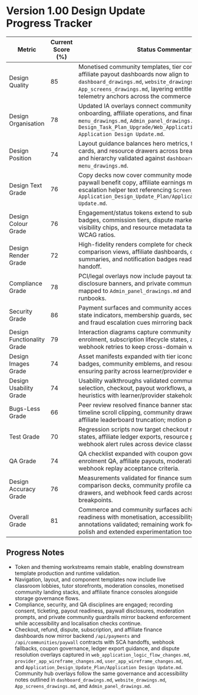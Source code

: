 # Version 1.00 Design Update Progress Tracker

| Metric | Current Score (%) | Status Commentary |
| --- | --- | --- |
| Design Quality | 85 | Monetised community templates, tier comparison layouts, and affiliate payout dashboards now align to `dashboard_drawings.md`, `website_drawings.md`, and `App_screens_drawings.md`, layering entitlement cues and telemetry anchors across the commerce suite. |
| Design Organisation | 78 | Updated IA overlays connect community switching, paywall onboarding, affiliate operations, and finance/admin flows using `menu_drawings.md`, `Admin_panel_drawings.md`, and `Design_Task_Plan_Upgrade/Web_Application_Design_Update/Web Application Design Update.md`. |
| Design Position | 74 | Layout guidance balances hero metrics, tier stacks, feed cards, and resource drawers across breakpoints, with spacing and hierarchy validated against `dashboard_drawings.md` and `menu_drawings.md`. |
| Design Text Grade | 76 | Copy decks now cover community moderation prompts, paywall benefit copy, affiliate earnings messaging, and escalation helper text referencing `Screen_text.md` and `Application_Design_Update_Plan/Application Design Update.md`. |
| Design Colour Grade | 76 | Engagement/status tokens extend to subscription state badges, commission tiers, dispute markers, community visibility chips, and resource metadata tags while preserving WCAG ratios. |
| Design Render Grade | 72 | High-fidelity renders complete for checkout modals, tier comparison views, affiliate dashboards, community profile summaries, and notification badges ready for engineering handoff. |
| Compliance Grade | 78 | PCI/legal overlays now include payout tax prompts, affiliate disclosure banners, and private community access copy mapped to `Admin_panel_drawings.md` and compliance runbooks. |
| Security Grade | 86 | Payment surfaces and community access shells display SCA state indicators, membership guards, secure payout notices, and fraud escalation cues mirroring backend enforcement. |
| Design Functionality Grade | 79 | Interaction diagrams capture community switching, paywall enrolment, subscription lifecycle states, affiliate approval, and webhook retries to keep cross-domain workflows in sync. |
| Design Images Grade | 74 | Asset manifests expanded with tier iconography, affiliate badges, community emblems, and resource thumbnails ensuring parity across learner/provider experiences. |
| Design Usability Grade | 74 | Usability walkthroughs validated community switching, tier selection, checkout, payout workflows, and moderation heuristics with learner/provider stakeholders. |
| Bugs-Less Grade | 66 | Peer review resolved finance banner stacking issues, webhook timeline scroll clipping, community drawer spacing, and affiliate leaderboard truncation; motion polish remains logged. |
| Test Grade | 70 | Regression scripts now target checkout modals, tier eligibility states, affiliate ledger exports, resource pagination, and webhook alert rules across device classes. |
| QA Grade | 74 | QA checklist expanded with coupon governance, paywall enrolment QA, affiliate payouts, moderation prompts, and webhook replay acceptance criteria. |
| Design Accuracy Grade | 76 | Measurements validated for finance summary rails, tier comparison decks, community profile cards, resource drawers, and webhook feed cards across responsive breakpoints. |
| Overall Grade | 81 | Commerce and community surfaces achieve production readiness with monetisation, accessibility, and compliance annotations validated; remaining work focuses on animation polish and extended experimentation tooling. |

## Progress Notes
- Token and theming workstreams remain stable, enabling downstream template production and runtime validation.
- Navigation, layout, and component templates now include live classroom lobbies, tutor storefronts, moderation consoles, monetised community landing stacks, and affiliate finance consoles alongside storage governance flows.
- Compliance, security, and QA disciplines are engaged; recording consent, ticketing, payout readiness, paywall disclosures, moderation prompts, and private community guardrails mirror backend enforcement while accessibility and localisation checks continue.
- Checkout, refund, dispute, subscription, and affiliate finance dashboards now mirror backend `/api/payments` and `/api/communities/paywall` contracts with SCA handoffs, webhook fallbacks, coupon governance, ledger export guidance, and dispute resolution overlays captured in `web_application_logic_flow_changes.md`, `provider_app_wireframe_changes.md`, `user_app_wireframe_changes.md`, and `Application_Design_Update_Plan/Application Design Update.md`. Community hub overlays follow the same governance and accessibility notes outlined in `dashboard_drawings.md`, `website_drawings.md`, `App_screens_drawings.md`, and `Admin_panel_drawings.md`.
